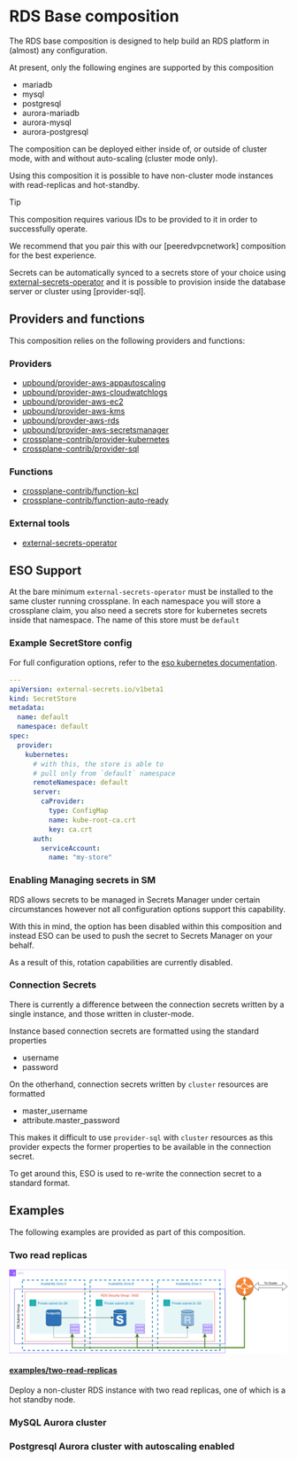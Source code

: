 # RDS Base composition

The RDS base composition is designed to help build an RDS platform in (almost)
any configuration.

At present, only the following engines are supported by this composition

- mariadb
- mysql
- postgresql
- aurora-mariadb
- aurora-mysql
- aurora-postgresql

The composition can be deployed either inside of, or outside of cluster mode,
with and without auto-scaling (cluster mode only).

Using this composition it is possible to have non-cluster mode instances with
read-replicas and hot-standby.

> [!TIP]
> This composition requires various IDs to be provided to it in order to
> successfully operate.
>
> We recommend that you pair this with our [peeredvpcnetwork] composition for
> the best experience.

Secrets can be automatically synced to a secrets store of your choice using
[external-secrets-operator] and it is possible to provision inside the database
server or cluster using [provider-sql].

## Providers and functions

This composition relies on the following providers and functions:

### Providers

- [upbound/provider-aws-appautoscaling]
- [upbound/provider-aws-cloudwatchlogs]
- [upbound/provider-aws-ec2]
- [upbound/provider-aws-kms]
- [upbound/provder-aws-rds]
- [upbound/provider-aws-secretsmanager]
- [crossplane-contrib/provider-kubernetes]
- [crossplane-contrib/provider-sql]

### Functions

- [crossplane-contrib/function-kcl]
- [crossplane-contrib/function-auto-ready]

### External tools

- [external-secrets-operator]

## ESO Support

At the bare minimum `external-secrets-operator` must be installed to the same
cluster running crossplane. In each namespace you will store a crossplane claim,
you also need a secrets store for kubernetes secrets inside that namespace. The
name of this store must be `default`

### Example SecretStore config

For full configuration options, refer to the [eso kubernetes documentation].

```yaml
---
apiVersion: external-secrets.io/v1beta1
kind: SecretStore
metadata:
  name: default
  namespace: default
spec:
  provider:
    kubernetes:
      # with this, the store is able to
      # pull only from `default` namespace
      remoteNamespace: default
      server:
        caProvider:
          type: ConfigMap
          name: kube-root-ca.crt
          key: ca.crt
      auth:
        serviceAccount:
          name: "my-store"
```

### Enabling Managing secrets in SM

RDS allows secrets to be managed in Secrets Manager under certain circumstances
however not all configuration options support this capability.

With this in mind, the option has been disabled within this composition and
instead ESO can be used to push the secret to Secrets Manager on your behalf.

As a result of this, rotation capabilities are currently disabled.

### Connection Secrets

There is currently a difference between the connection secrets written by a
single instance, and those written in cluster-mode.

Instance based connection secrets are formatted using the standard properties

- username
- password

On the otherhand, connection secrets written by `cluster` resources are
formatted

- master_username
- attribute.master_password

This makes it difficult to use `provider-sql` with `cluster` resources as this
provider expects the former properties to be available in the connection secret.

To get around this, ESO is used to re-write the connection secret to a standard
format.

## Examples

The following examples are provided as part of this composition.

### Two read replicas

![two-read-replicas](./two-read-replicas.png)

#### [examples/two-read-replicas](../examples/two-read-replicas.yaml)

Deploy a non-cluster RDS instance with two read replicas, one of which is a hot
standby node.

### MySQL Aurora cluster

### Postgresql Aurora cluster with autoscaling enabled

[external-secrets-operator]: https://external-secrets.io/
[eso kubernetes documentation]: https://external-secrets.io/latest/provider/kubernetes/
[upbound/provider-aws-appautoscaling]: https://marketplace.upbound.io/providers/upbound/provider-aws-appautoscaling
[upbound/provider-aws-cloudwatchlogs]: https://marketplace.upbound.io/providers/upbound/provider-aws-cloudwatchlogs
[upbound/provider-aws-ec2]: https://marketplace.upbound.io/providers/upbound/provider-aws-ec2
[upbound/provider-aws-kms]: https://marketplace.upbound.io/providers/upbound/provider-aws-kms
[upbound/provder-aws-rds]: https://marketplace.upbound.io/providers/upbound/provider-aws-rds
[upbound/provider-aws-secretsmanager]: https://marketplace.upbound.io/providers/upbound/provider-aws-secretsmanager
[crossplane-contrib/provider-kubernetes]: https://marketplace.upbound.io/providers/crossplane-contrib/provider-kubernetes
[crossplane-contrib/provider-sql]: https://marketplace.upbound.io/providers/crossplane-contrib/provider-sql
[crossplane-contrib/function-kcl]: https://marketplace.upbound.io/functions/crossplane-contrib/function-kcl
[crossplane-contrib/function-auto-ready]: https://marketplace.upbound.io/functions/crossplane-contrib/function-auto-ready
